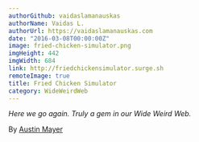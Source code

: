 ```yaml
---
authorGithub: vaidaslamanauskas
authorName: Vaidas L.
authorUrl: https://vaidaslamanauskas.com
date: "2016-03-08T00:00:00Z"
image: fried-chicken-simulator.png
imgHeight: 442
imgWidth: 684
link: http://friedchickensimulator.surge.sh
remoteImage: true
title: Fried Chicken Simulator
category: WideWeirdWeb
---
```


_Here we go again. Truly a gem in our Wide Weird Web._

By [Austin Mayer](http://mayormayer.com)
